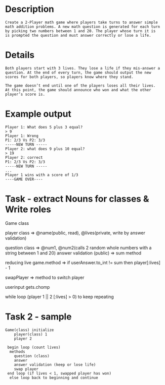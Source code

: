 # Description
    Create a 2-Player math game where players take turns to answer simple math addition problems. A new math question is generated for each turn by picking two numbers between 1 and 20. The player whose turn it is is prompted the question and must answer correctly or lose a life.

# Details
    Both players start with 3 lives. They lose a life if they mis-answer a question. At the end of every turn, the game should output the new scores for both players, so players know where they stand.

    The game doesn’t end until one of the players loses all their lives. At this point, the game should announce who won and what the other player’s score is.

# Example output
    Player 1: What does 5 plus 3 equal?
    > 9
    Player 1: Wrong
    P1: 2/3 Vs P2: 3/3
    -----NEW TURN -----
    Player 2: what does 9 plus 10 equal?
    > 19
    Player 2: correct
    P1: 2/3 Vs P2: 3/3
    -----NEW TURN -----
    ...
    Player 1 wins with a score of 1/3
    ----GAME OVER----


# Task - extract Nouns for classes & Write roles

Game class 

  player class => @name(public, read), @lives(private, write by answer validation)

  question class => @num1, @num2(calls 2 random whole numbers with a string between 1 and 20)
      answer validation (public) => sum method

  reducing live game.method => if userAnswer.to_int != sum then player[:lives] - 1
  
  swapPlayer => method to switch player


  userinput gets.chomp
  
  
  while loop (player 1 || 2 [:lives] > 0) to keep repeating
  <!-- rewrite ^ as a ruby loop (when player lives = 0 maybe?)-->
  <!-- use break -->
  

  # Task 2 - sample
    Game(class) initialize
        player(class) 1
        player 2
      
     begin loop (count lives)
      methods
        question (class)
        answer
        answer validation (keep or lose life)
        swap player
     end loop (if lives < 1, swapped player has won)
      else loop back to beginning and continue



  

  